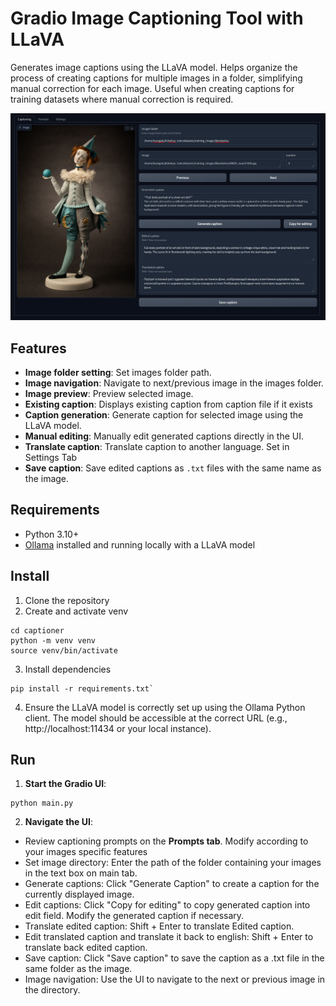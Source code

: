 # Gradio Image Captioning Tool with LLaVA

Generates image captions using the LLaVA model. Helps organize the process of creating captions for multiple images in a folder, simplifying manual correction for each image.
Useful when creating captions for training datasets where manual correction is required.

![](img.png)
## Features
- **Image folder setting**: Set images folder path.
- **Image navigation**: Navigate to next/previous image in the images folder.
- **Image preview**: Preview selected image.
- **Existing caption**: Displays existing caption from caption file if it exists
- **Caption generation**: Generate caption for selected image using the LLaVA model.
- **Manual editing**: Manually edit generated captions directly in the UI.
- **Translate caption**: Translate caption to another language. Set in Settings Tab 
- **Save caption**: Save edited captions as `.txt` files with the same name as the image.
## Requirements
- Python 3.10+
- [Ollama](https://ollama.com/) installed and running locally with a LLaVA model
## Install
1. Clone the repository
2. Create and activate venv
```
cd captioner
python -m venv venv
source venv/bin/activate
```
3. Install dependencies
```
pip install -r requirements.txt`
```
4. Ensure the LLaVA model is correctly set up using the Ollama Python client. The model should be accessible at the 
correct URL (e.g., http://localhost:11434 or your local instance).
## Run
1. **Start the Gradio UI**:
```
python main.py
```
2. **Navigate the UI**:
- Review captioning prompts on the **Prompts tab**. Modify according to your images specific features
- Set image directory: Enter the path of the folder containing your images in the text box on main tab.
- Generate captions: Click "Generate Caption" to create a caption for the currently displayed image.
- Edit captions: Click "Copy for editing" to copy generated caption into edit field. Modify the generated caption 
if necessary.
- Translate edited caption: Shift + Enter to translate Edited caption.
- Edit translated caption and translate it back to english: Shift + Enter to translate back edited caption.
- Save caption: Click "Save caption" to save the caption as a .txt file in the same folder as the image.
- Image navigation: Use the UI to navigate to the next or previous image in the directory.
